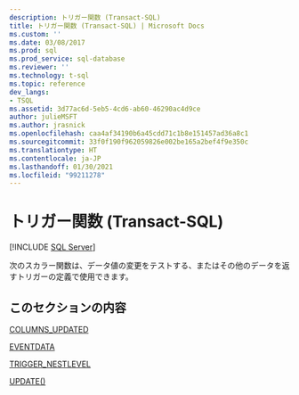 ```yaml
---
description: トリガー関数 (Transact-SQL)
title: トリガー関数 (Transact-SQL) | Microsoft Docs
ms.custom: ''
ms.date: 03/08/2017
ms.prod: sql
ms.prod_service: sql-database
ms.reviewer: ''
ms.technology: t-sql
ms.topic: reference
dev_langs:
- TSQL
ms.assetid: 3d77ac6d-5eb5-4cd6-ab60-46290ac4d9ce
author: julieMSFT
ms.author: jrasnick
ms.openlocfilehash: caa4af34190b6a45cdd71c1b8e151457ad36a8c1
ms.sourcegitcommit: 33f0f190f962059826e002be165a2bef4f9e350c
ms.translationtype: HT
ms.contentlocale: ja-JP
ms.lasthandoff: 01/30/2021
ms.locfileid: "99211278"
---
```

# <a name="trigger-functions-transact-sql"></a>トリガー関数 (Transact-SQL)
[!INCLUDE [SQL Server](../../includes/applies-to-version/sqlserver.md)]

  次のスカラー関数は、データ値の変更をテストする、またはその他のデータを返すトリガーの定義で使用できます。  
  
## <a name="in-this-section"></a>このセクションの内容  
 [COLUMNS_UPDATED](../../t-sql/functions/columns-updated-transact-sql.md)  
  
 [EVENTDATA](../../t-sql/functions/eventdata-transact-sql.md)  
  
 [TRIGGER_NESTLEVEL](../../t-sql/functions/trigger-nestlevel-transact-sql.md)  
  
 [UPDATE()](../../t-sql/functions/update-trigger-functions-transact-sql.md)  
  
  
